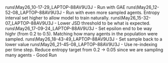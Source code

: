 runs\May26_10-17-29_LAPTOP-88AV9U3J - Run with GAE
runs\May26_12-52-08_LAPTOP-88AV9U3J - Run with even more sampled agents. Entropy interval set higher to allow model to train naturally.
runs\May26_15-32-07_LAPTOP-88AV9U3J - Lower JSD threshold to be what is expected.
runs\May26_17-09-24_LAPTOP-88AV9U3J - Set epsilon end to be way highr (from 0.2 to 0.5). Matching how many agents in the population were sampled.
runs\May26_18-43-49_LAPTOP-88AV9U3J - Set sample back to a lower value
runs\May26_21-45-08_LAPTOP-88AV9U3J - Use re-indexing per time step. Reduce entropy target from 0.2 -> 0.05 since we are sampling many agents  - Good Run